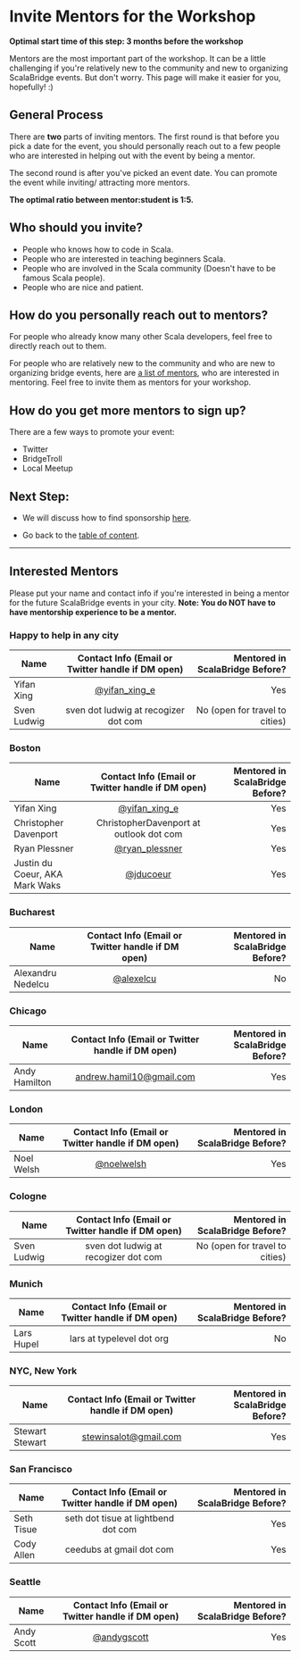 # Invite Mentors for the Workshop

**Optimal start time of this step: 3 months before the workshop**


Mentors are the most important part of the workshop. It can be a little challenging if you're relatively new to the community and new to organizing ScalaBridge events. But don't worry. This page will make it easier for you, hopefully! :)


## General Process
There are **two** parts of inviting mentors.
The first round is that before you pick a date for the event, you should personally reach out to a few people who are interested in helping out with the event by being a mentor.

The second round is after you've picked an event date. You can promote the event while inviting/ attracting more mentors.

**The optimal ratio between mentor:student is 1:5.**

## Who should you invite?
- People who knows how to code in Scala.
- People who are interested in teaching beginners Scala.
- People who are involved in the Scala community (Doesn't have to be famous Scala people).
- People who are nice and patient.


## How do you personally reach out to mentors?
For people who already know many other Scala developers, feel free to directly reach out to them.

For people who are relatively new to the community and who are new to organizing bridge events, here are [a list of mentors](#interested--mentors), who are interested in mentoring. Feel free to invite them as mentors for your workshop.

## How do you get more mentors to sign up?
There are a few ways to promote your event:
- Twitter
- BridgeTroll
- Local Meetup


## Next Step:
- We will discuss how to find sponsorship [here](./sponsorship.md).

- Go back to the [table of content](../README.md).


*********************************************************************************************
## Interested  Mentors
Please put your name and contact info if you're interested in being a mentor for the future ScalaBridge events in your city. **Note: You do NOT have to have mentorship experience to be a mentor.**


### Happy to help in any city
| Name                      | Contact Info (Email or Twitter handle if DM open) | Mentored in ScalaBridge Before? |
| ------------------------- |:-------------------------------------------------:| -------------------------------:|
| Yifan Xing                | [@yifan_xing_e](https://twitter.com/yifan_xing_e) |   Yes                            |
| Sven Ludwig               | sven dot ludwig at recogizer dot com              | No (open for travel to cities)  |


### Boston
| Name                      | Contact Info (Email or Twitter handle if DM open) | Mentored in ScalaBridge Before? |
| ------------------------- |:-------------------------------------------------:| -------------------------------:|
| Yifan Xing                | [@yifan_xing_e](https://twitter.com/yifan_xing_e) |   Yes                           |
| Christopher Davenport     | ChristopherDavenport at outlook dot com           |   Yes                           |
| Ryan Plessner             | [@ryan_plessner](https://twitter.com/ryan_plessner)|  Yes                           |
| Justin du Coeur, AKA Mark Waks| [@jducoeur](https://twitter.com/jducoeur)     |   Yes                           |

### Bucharest
| Name                      | Contact Info (Email or Twitter handle if DM open) | Mentored in ScalaBridge Before? |
| ------------------------- |:-------------------------------------------------:| -------------------------------:|
| Alexandru Nedelcu         | [@alexelcu](https://twitter.com/alexelcu)         |   No                            |


### Chicago
| Name                      | Contact Info (Email or Twitter handle if DM open) | Mentored in ScalaBridge Before? |
| ------------------------- |:-------------------------------------------------:| -------------------------------:|
| Andy Hamilton             | andrew.hamil10@gmail.com                          | Yes                             |


### London
| Name                      | Contact Info (Email or Twitter handle if DM open) | Mentored in ScalaBridge Before? |
| ------------------------- |:-------------------------------------------------:| -------------------------------:|
| Noel Welsh                | [@noelwelsh](https://twitter.com/noelwelsh)       | Yes                             |


### Cologne
| Name                      | Contact Info (Email or Twitter handle if DM open) | Mentored in ScalaBridge Before? |
| ------------------------- |:-------------------------------------------------:| -------------------------------:|
| Sven Ludwig               | sven dot ludwig at recogizer dot com              | No (open for travel to cities)  |


### Munich
| Name                      | Contact Info (Email or Twitter handle if DM open) | Mentored in ScalaBridge Before? |
| ------------------------- |:-------------------------------------------------:| -------------------------------:|
| Lars Hupel                | lars at typelevel dot org                         | No                              |


### NYC, New York
| Name                      | Contact Info (Email or Twitter handle if DM open) | Mentored in ScalaBridge Before? |
| ------------------------- |:-------------------------------------------------:| -------------------------------:|
| Stewart Stewart           | stewinsalot@gmail.com                             | Yes                             |


### San Francisco
| Name                      | Contact Info (Email or Twitter handle if DM open) | Mentored in ScalaBridge Before? |
| ------------------------- |:-------------------------------------------------:| -------------------------------:|
| Seth Tisue                | seth dot tisue at lightbend dot com               | Yes                             |
| Cody Allen                | ceedubs at gmail dot com                          | Yes                             |


### Seattle
| Name                      | Contact Info (Email or Twitter handle if DM open) | Mentored in ScalaBridge Before? |
| ------------------------- |:-------------------------------------------------:| -------------------------------:|
| Andy Scott                | [@andygscott](https://twitter.com/andygscott)     | Yes                             |


